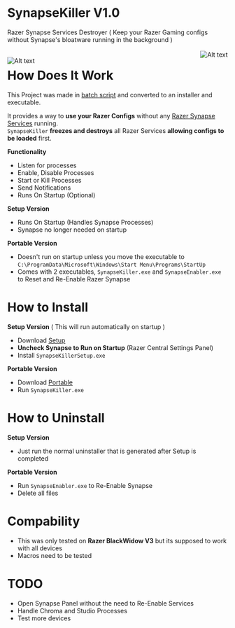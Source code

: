 # SynapseKiller V1.0
Razer Synapse Services Destroyer ( Keep your Razer Gaming configs without Synapse's bloatware running in the background )
<br></br>
<img src="https://i.ibb.co/XXBx11G/razer-blackwidow-chroma-gif-5.gif" style="float: right" alt="Alt text" title="Optional title">


<img src="https://i.ibb.co/Yh5sHBb/Razer-SServices.png" alt="Alt text" style="float: left" title="Optional title">


# How Does It Work
This Project was made in [batch  script](https://en.wikipedia.org/wiki/Batch_file) and converted to an installer and executable.

It provides a way to **use your Razer Configs** without any [Razer Synapse Services](https://www.razer.com/synapse-3) running.</br>
`SynapseKiller` **freezes and destroys** all Razer Services **allowing configs to be loaded** first.

**Functionality**
* Listen for processes
* Enable, Disable Processes
* Start or Kill Processes
* Send Notifications
* Runs On Startup (Optional)

**Setup Version**
* Runs On Startup (Handles Synapse Processes)
* Synapse no longer needed on startup

**Portable Version**
* Doesn't run on startup unless you move the executable to `C:\ProgramData\Microsoft\Windows\Start Menu\Programs\StartUp`
* Comes with 2 executables, `SynapseKiller.exe` and `SynapseEnabler.exe` to Reset and Re-Enable Razer Synapse

# How to Install
**Setup Version** ( This will run automatically on startup )
* Download [Setup](https://github.com/NxRoot/SynapseKiller/releases/tag/Latest)
* **Uncheck Synapse to Run on Startup** (Razer Central Settings Panel)
* Install `SynapseKillerSetup.exe`

**Portable Version**
* Download [Portable](https://github.com/NxRoot/SynapseKiller/releases/tag/Latest)
* Run `SynapseKiller.exe`

# How to Uninstall
**Setup Version**
* Just run the normal uninstaller that is generated after Setup is completed

**Portable Version**
* Run `SynapseEnabler.exe` to Re-Enable Synapse
* Delete all files

# Compability
* This was only tested on **Razer BlackWidow V3** but its supposed to work with all devices
* Macros need to be tested

# TODO
* Open Synapse Panel without the need to Re-Enable Services
* Handle Chroma and Studio Processes
* Test more devices

